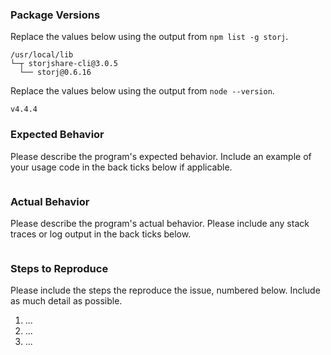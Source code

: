 ### Package Versions

Replace the values below using the output from `npm list -g storj`.

```
/usr/local/lib
└─┬ storjshare-cli@3.0.5
  └── storj@0.6.16
```

Replace the values below using the output from `node --version`.

```
v4.4.4
```

### Expected Behavior

Please describe the program's expected behavior. Include an example of your
usage code in the back ticks below if applicable.

```

```

### Actual Behavior

Please describe the program's actual behavior. Please include any stack traces
or log output in the back ticks below.

```

```

### Steps to Reproduce

Please include the steps the reproduce the issue, numbered below. Include as
much detail as possible.

1. ...
2. ...
3. ...
